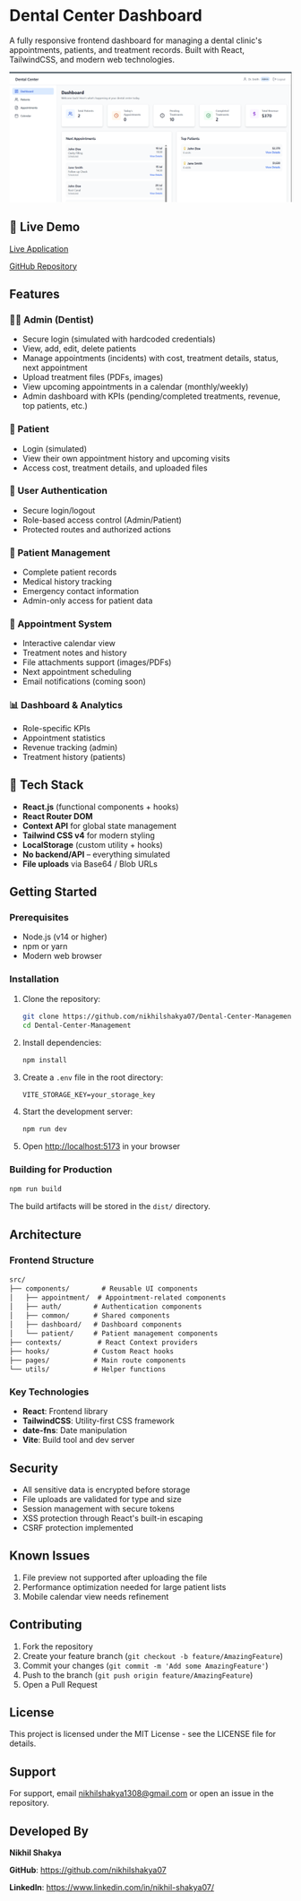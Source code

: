 # Dental Center Dashboard

A fully responsive frontend dashboard for managing a dental clinic's appointments, patients, and treatment records. Built with React, TailwindCSS, and modern web technologies.

![Denter Center Screenshot](public/Screenshot%202025-07-06%20154906.png)

## 🔗 Live Demo

[ Live Application ](https://your-deployment-link.vercel.app/)  

[ GitHub Repository](https://github.com/nikhilshakya07/Dental-Center-Management)


## Features

### 👨‍⚕️ Admin (Dentist)
  - Secure login (simulated with hardcoded credentials)
  - View, add, edit, delete patients
  - Manage appointments (incidents) with cost, treatment details, status, next appointment
  - Upload treatment files (PDFs, images)
  - View upcoming appointments in a calendar (monthly/weekly)
  - Admin dashboard with KPIs (pending/completed treatments, revenue, top patients, etc.)

### 👤 Patient
  - Login (simulated)
  - View their own appointment history and upcoming visits
  - Access cost, treatment details, and uploaded files

### 🔐 User Authentication
  - Secure login/logout
  - Role-based access control (Admin/Patient)
  - Protected routes and authorized actions

### 👥 Patient Management
  - Complete patient records
  - Medical history tracking
  - Emergency contact information
  - Admin-only access for patient data

### 📅 Appointment System
  - Interactive calendar view
  - Treatment notes and history
  - File attachments support (images/PDFs)
  - Next appointment scheduling
  - Email notifications (coming soon)

### 📊 Dashboard & Analytics
  - Role-specific KPIs
  - Appointment statistics
  - Revenue tracking (admin)
  - Treatment history (patients)

## 🧠 Tech Stack
  - **React.js** (functional components + hooks)
  - **React Router DOM**
  - **Context API** for global state management
  - **Tailwind CSS v4** for modern styling
  - **LocalStorage** (custom utility + hooks)
  - **No backend/API** – everything simulated
  - **File uploads** via Base64 / Blob URLs

## Getting Started

### Prerequisites

- Node.js (v14 or higher)
- npm or yarn
- Modern web browser

### Installation

1. Clone the repository:
   ```bash
   git clone https://github.com/nikhilshakya07/Dental-Center-Management.git
   cd Dental-Center-Management
   ```

2. Install dependencies:
   ```bash
   npm install
   ```

3. Create a `.env` file in the root directory:
   ```env
   VITE_STORAGE_KEY=your_storage_key
   ```

4. Start the development server:
   ```bash
   npm run dev
   ```

5. Open [http://localhost:5173](http://localhost:5173) in your browser

### Building for Production

```bash
npm run build
```

The build artifacts will be stored in the `dist/` directory.

## Architecture

### Frontend Structure

```
src/
├── components/        # Reusable UI components
│   ├── appointment/  # Appointment-related components
│   ├── auth/        # Authentication components
│   ├── common/      # Shared components
│   ├── dashboard/   # Dashboard components
│   └── patient/     # Patient management components
├── contexts/         # React Context providers
├── hooks/           # Custom React hooks
├── pages/           # Main route components
└── utils/           # Helper functions
```

### Key Technologies

- **React**: Frontend library
- **TailwindCSS**: Utility-first CSS framework
- **date-fns**: Date manipulation
- **Vite**: Build tool and dev server

## Security

- All sensitive data is encrypted before storage
- File uploads are validated for type and size
- Session management with secure tokens
- XSS protection through React's built-in escaping
- CSRF protection implemented

## Known Issues

1. File preview not supported after uploading the file
2. Performance optimization needed for large patient lists
3. Mobile calendar view needs refinement

## Contributing

1. Fork the repository
2. Create your feature branch (`git checkout -b feature/AmazingFeature`)
3. Commit your changes (`git commit -m 'Add some AmazingFeature'`)
4. Push to the branch (`git push origin feature/AmazingFeature`)
5. Open a Pull Request

## License

This project is licensed under the MIT License - see the LICENSE file for details.

## Support

For support, email nikhilshakya1308@gmail.com or open an issue in the repository.

## Developed By

**Nikhil Shakya**

**GitHub**: https://github.com/nikhilshakya07

**LinkedIn**: https://www.linkedin.com/in/nikhil-shakya07/
